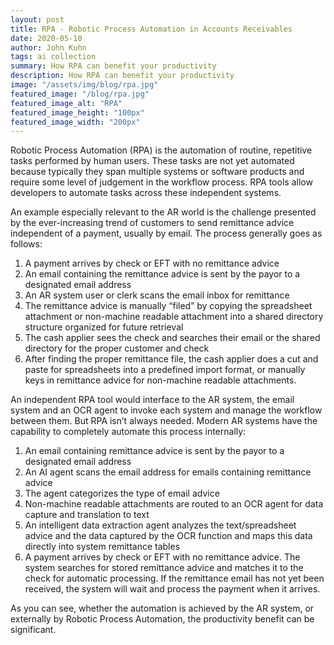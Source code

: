 ```yaml
---
layout: post
title: RPA - Robotic Process Automation in Accounts Receivables
date: 2020-05-10
author: John Kuhn
tags: ai collection
summary: How RPA can benefit your productivity
description: How RPA can benefit your productivity
image: "/assets/img/blog/rpa.jpg"
featured_image: "/blog/rpa.jpg"
featured_image_alt: "RPA"
featured_image_height: "100px"
featured_image_width: "200px"
---
```


Robotic Process Automation (RPA) is the automation of routine, repetitive tasks performed by human users.  These tasks are not yet automated because typically they span multiple systems or software products and require some level of judgement in the workflow process.  RPA tools allow developers to automate tasks across these independent systems.

An example especially relevant to the AR world is the challenge presented by the ever-increasing trend of customers to send remittance advice independent of a payment, usually by email.  The process generally goes as follows:

1. A payment arrives by check or EFT with no remittance advice
2. An email containing the remittance advice is sent by the payor to a designated email address
3. An AR system user or clerk scans the email inbox for remittance
4. The remittance advice is manually “filed” by copying the spreadsheet attachment or non-machine readable attachment into a shared directory structure organized for future retrieval
5. The cash applier sees the check and searches their email or the shared directory for the proper customer and check
6. After finding the proper remittance file, the cash applier does a cut and paste for spreadsheets into a predefined import format, or manually keys in remittance advice for non-machine readable attachments.

An independent RPA tool would interface to the AR system, the email system and an OCR agent to invoke each system and manage the workflow between them.  But RPA isn’t always needed.  Modern AR systems have the capability to completely automate this process internally:

1. An email containing remittance advice is sent by the payor to a designated email address
2. An AI agent scans the email address for emails containing remittance advice
3. The agent categorizes the type of email advice
4. Non-machine readable attachments are routed to an OCR agent for data capture and translation to text
5. An intelligent data extraction agent analyzes the text/spreadsheet advice and the data captured by the OCR function and maps this data directly into system remittance tables 
6. A payment arrives by check or EFT with no remittance advice.  The system searches for stored remittance advice and matches it to the check for automatic processing.  If the remittance email has not yet been received, the system will wait and process the payment when it arrives.

As you can see, whether the automation is achieved by the AR system, or externally by Robotic Process Automation, the productivity benefit can be significant.  
